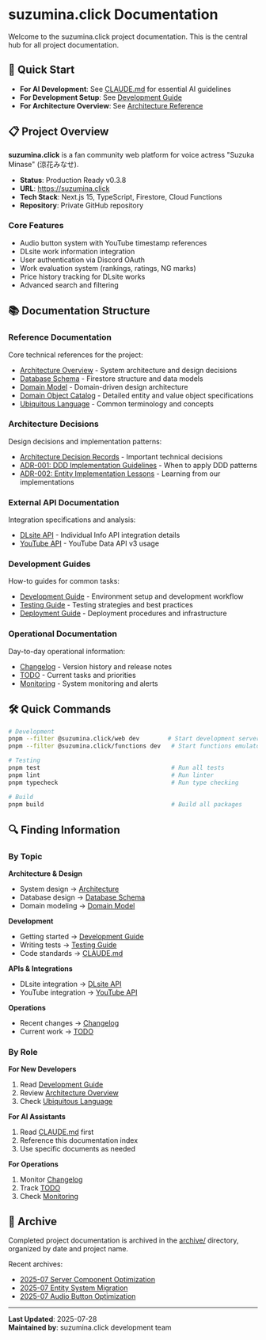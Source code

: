 # suzumina.click Documentation

Welcome to the suzumina.click project documentation. This is the central hub for all project documentation.

## 🚀 Quick Start

- **For AI Development**: See [CLAUDE.md](../CLAUDE.md) for essential AI guidelines
- **For Development Setup**: See [Development Guide](guides/development.md)
- **For Architecture Overview**: See [Architecture Reference](reference/architecture.md)

## 📋 Project Overview

**suzumina.click** is a fan community web platform for voice actress "Suzuka Minase" (涼花みなせ).

- **Status**: Production Ready v0.3.8
- **URL**: https://suzumina.click
- **Tech Stack**: Next.js 15, TypeScript, Firestore, Cloud Functions
- **Repository**: Private GitHub repository

### Core Features
- Audio button system with YouTube timestamp references
- DLsite work information integration
- User authentication via Discord OAuth
- Work evaluation system (rankings, ratings, NG marks)
- Price history tracking for DLsite works
- Advanced search and filtering

## 📚 Documentation Structure

### Reference Documentation
Core technical references for the project:

- [Architecture Overview](reference/architecture.md) - System architecture and design decisions
- [Database Schema](reference/database-schema.md) - Firestore structure and data models
- [Domain Model](reference/domain-model.md) - Domain-driven design architecture
- [Domain Object Catalog](reference/domain-object-catalog.md) - Detailed entity and value object specifications
- [Ubiquitous Language](reference/ubiquitous-language.md) - Common terminology and concepts

### Architecture Decisions
Design decisions and implementation patterns:

- [Architecture Decision Records](decisions/README.md) - Important technical decisions
- [ADR-001: DDD Implementation Guidelines](decisions/architecture/ADR-001-ddd-implementation-guidelines.md) - When to apply DDD patterns
- [ADR-002: Entity Implementation Lessons](decisions/architecture/ADR-002-entity-implementation-lessons.md) - Learning from our implementations

### External API Documentation
Integration specifications and analysis:

- [DLsite API](reference/external-apis/dlsite-api.md) - Individual Info API integration details
- [YouTube API](reference/external-apis/youtube-api.md) - YouTube Data API v3 usage

### Development Guides
How-to guides for common tasks:

- [Development Guide](guides/development.md) - Environment setup and development workflow
- [Testing Guide](guides/testing.md) - Testing strategies and best practices
- [Deployment Guide](guides/deployment.md) - Deployment procedures and infrastructure

### Operational Documentation
Day-to-day operational information:

- [Changelog](operations/changelog.md) - Version history and release notes
- [TODO](operations/todo.md) - Current tasks and priorities
- [Monitoring](operations/monitoring.md) - System monitoring and alerts

## 🛠️ Quick Commands

```bash
# Development
pnpm --filter @suzumina.click/web dev        # Start development server
pnpm --filter @suzumina.click/functions dev   # Start functions emulator

# Testing
pnpm test                                     # Run all tests
pnpm lint                                     # Run linter
pnpm typecheck                                # Run type checking

# Build
pnpm build                                    # Build all packages
```

## 🔍 Finding Information

### By Topic

**Architecture & Design**
- System design → [Architecture](reference/architecture.md)
- Database design → [Database Schema](reference/database-schema.md)
- Domain modeling → [Domain Model](reference/domain-model.md)

**Development**
- Getting started → [Development Guide](guides/development.md)
- Writing tests → [Testing Guide](guides/testing.md)
- Code standards → [CLAUDE.md](../CLAUDE.md)

**APIs & Integrations**
- DLsite integration → [DLsite API](reference/external-apis/dlsite-api.md)
- YouTube integration → [YouTube API](reference/external-apis/youtube-api.md)

**Operations**
- Recent changes → [Changelog](operations/changelog.md)
- Current work → [TODO](operations/todo.md)

### By Role

**For New Developers**
1. Read [Development Guide](guides/development.md)
2. Review [Architecture Overview](reference/architecture.md)
3. Check [Ubiquitous Language](reference/ubiquitous-language.md)

**For AI Assistants**
1. Read [CLAUDE.md](../CLAUDE.md) first
2. Reference this documentation index
3. Use specific documents as needed

**For Operations**
1. Monitor [Changelog](operations/changelog.md)
2. Track [TODO](operations/todo.md)
3. Check [Monitoring](operations/monitoring.md)

## 📁 Archive

Completed project documentation is archived in the [archive/](archive/) directory, organized by date and project name.

Recent archives:
- [2025-07 Server Component Optimization](archive/2025-07-server-component-optimization/)
- [2025-07 Entity System Migration](archive/2025-07-entity-system-migration/)
- [2025-07 Audio Button Optimization](archive/2025-07-audio-button-optimization/)

---

**Last Updated**: 2025-07-28  
**Maintained by**: suzumina.click development team